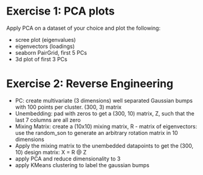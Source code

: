 
# Exercise 1: PCA plots 
Apply PCA on a dataset of your choice and plot the following:
- scree plot (eigenvalues)
- eigenvectors (loadings)
- seaborn PairGrid, first 5 PCs
- 3d plot of first 3 PCs

# Exercise 2: Reverse Engineering
- PC: create multivariate (3 dimensions) well separated Gaussian bumps with 100 points per cluster. (300, 3) matrix
- Unembedding: pad with zeros to get a (300, 10) matrix, Z, such that the last 7 columns are all zero
- Mixing Matrix: create a (10x10) mixing matrix, R - matrix of eigenvectors: use the random_son to generate an arbitrary rotation matrix in 10 dimensions
- Apply the mixing matrix to the unembedded datapoints to get the (300, 10) design matrix: X = R @ Z
- apply PCA and reduce dimensionality to 3
- apply KMeans clustering to label the gaussian bumps